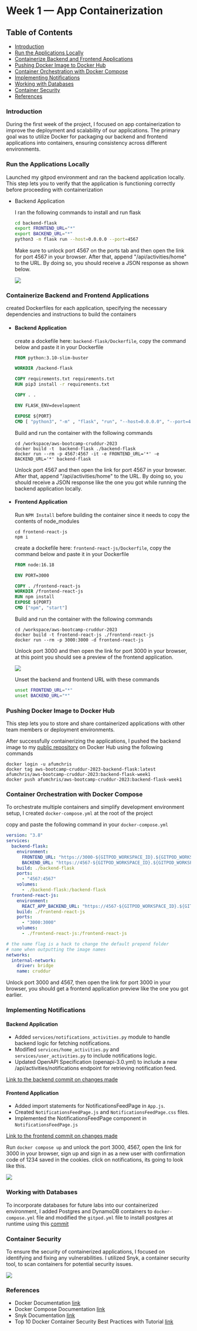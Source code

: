 # Week 1 — App Containerization

## Table of Contents

 - [Introduction](#introduction)
 - [Run the Applications Locally](#run-the-applications-locally)
 - [Containerize Backend and Frontend Applications](#containerize-backend-and-frontend-applications)
 - [Pushing Docker Image to Docker Hub](#pushing-docker-image-to-docker-hub)
 - [Container Orchestration with Docker Compose](#container-orchestration-with-docker-compose)
 - [Implementing Notifications](#implementing-notifications)
 - [Working with Databases](#working-with-databases)
 - [Container Security](#container-security)
 - [References](#references)

### Introduction

During the first week of the project, I focused on app containerization to improve the deployment and scalability of our applications. The primary goal was to utilize Docker for packaging our backend and frontend applications into containers, ensuring consistency across different environments.


### Run the Applications Locally

Launched my gitpod environment and ran the backend application locally. This step lets you to verify that the application is functioning correctly before proceeding with containerization

 - Backend Application

   I ran the following commands to install and run flask
   
   ```sh
   cd backend-flask
   export FRONTEND_URL="*"
   export BACKEND_URL="*"
   python3 -m flask run --host=0.0.0.0 --port=4567
   ```
   
   Make sure to unlock port 4567 on the ports tab and then open the link for port 4567 in your browser. After that, append "/api/activities/home" to the URL. By doing so,  you should receive a JSON response as shown below. 
   
   ![](assets/backend-flask.png) 
   
### Containerize Backend and Frontend Applications

created Dockerfiles for each application, specifying the necessary dependencies and instructions to build the containers

  - #### Backend Application

    create a dockefile here: `backend-flask/Dockerfile`, copy the command below and paste it in your Dockerfile
    
    ```dockerfile
    FROM python:3.10-slim-buster

    WORKDIR /backend-flask

    COPY requirements.txt requirements.txt
    RUN pip3 install -r requirements.txt

    COPY . .

    ENV FLASK_ENV=development

    EXPOSE ${PORT}
    CMD [ "python3", "-m" , "flask", "run", "--host=0.0.0.0", "--port=4567"]
    ```

    Build and run the container with the following commands
    
    ```
    cd /workspace/aws-bootcamp-cruddur-2023
    docker build -t  backend-flask ./backend-flask
    docker run --rm -p 4567:4567 -it -e FRONTEND_URL='*' -e BACKEND_URL='*' backend-flask
    ```
    
    Unlock port 4567 and then open the link for port 4567 in your browser. After that, append "/api/activities/home" to the URL. By doing so, you should receive a JSON response like the one you got while running the backend application locally.
    
  - #### Frontend Application

    Run `NPM Install` before building the container since it needs to copy the contents of node_modules
    
    ```
    cd frontend-react-js
    npm i
    ```

    create a dockefile here: `frontend-react-js/Dockerfile`, copy the command below and paste it in your Dockerfile
    
    ```dockerfile
    FROM node:16.18

    ENV PORT=3000

    COPY . /frontend-react-js
    WORKDIR /frontend-react-js
    RUN npm install
    EXPOSE ${PORT}
    CMD ["npm", "start"]
    ```
    
    Build and run the container with the following commands
    
    ```
    cd /workspace/aws-bootcamp-cruddur-2023
    docker build -t frontend-react-js ./frontend-react-js
    docker run --rm -p 3000:3000 -d frontend-react-js
    ```
    
    Unlock port 3000 and then open the link for port 3000 in your browser, at this point you should see a preview of the frontend application.
    
    ![](assets/frontend-react-js.png)
    
    Unset the backend and frontend URL with these commands
    
    ```sh
    unset FRONTEND_URL="*"
    unset BACKEND_URL="*"
    ```
    
### Pushing Docker Image to Docker Hub

This step lets you to store and share containerized applications with other team members or deployment environments. 

   After successfully containerizing the applications, I pushed the backend image to my [public repository](https://hub.docker.com/repository/docker/afumchris/aws-bootcamp-cruddur-2023/general) on Docker Hub using the following commands
   
   ```
   docker login -u afumchris
   docker tag aws-bootcamp-cruddur-2023-backend-flask:latest afumchris/aws-bootcamp-cruddur-2023:backend-flask-week1
   docker push afumchris/aws-bootcamp-cruddur-2023:backend-flask-week1
   ```

### Container Orchestration with Docker Compose

To orchestrate multiple containers and simplify development environment setup, I created `docker-compose.yml` at the root of the project

copy and paste the following command in your `docker-compose.yml`

```yaml
version: "3.8"
services:
  backend-flask:
    environment:
      FRONTEND_URL: "https://3000-${GITPOD_WORKSPACE_ID}.${GITPOD_WORKSPACE_CLUSTER_HOST}"
      BACKEND_URL: "https://4567-${GITPOD_WORKSPACE_ID}.${GITPOD_WORKSPACE_CLUSTER_HOST}"
    build: ./backend-flask
    ports:
      - "4567:4567"
    volumes:
      - ./backend-flask:/backend-flask
  frontend-react-js:
    environment:
      REACT_APP_BACKEND_URL: "https://4567-${GITPOD_WORKSPACE_ID}.${GITPOD_WORKSPACE_CLUSTER_HOST}"
    build: ./frontend-react-js
    ports:
      - "3000:3000"
    volumes:
      - ./frontend-react-js:/frontend-react-js

# the name flag is a hack to change the default prepend folder
# name when outputting the image names
networks: 
  internal-network:
    driver: bridge
    name: cruddur
```

Unlock port 3000 and 4567, then open the link for port 3000 in your browser, you should get a frontend application preview like the one you got earlier.

### Implementing Notifications

#### Backend Application

- Added `services/notifications_activities.py` module to handle backend logic for fetching notifications.
- Modified `services/home_activities.py` and `services/user_activities.py` to include notifications logic.
- Updated OpenAPI Specification (openapi-3.0.yml) to include a new /api/activities/notifications endpoint for retrieving notification feed.
         
[Link to the backend commit on changes made](https://github.com/afumchris/aws-bootcamp-cruddur-2023/commit/6b0255bb1707b23837bf33aad59c1e3d98fbc8e1)

#### Frontend Application

- Added import statements for NotificationsFeedPage in `App.js`.
- Created `NotificationsFeedPage.js` and `NotificationsFeedPage.css` files.
- Implemented the NotificationsFeedPage component in `NotificationsFeedPage.js`

[Link to the frontend commit on changes made](https://github.com/afumchris/aws-bootcamp-cruddur-2023/commit/a92bde1190c6c151b48160c56495e2b6c585e337)

Run `docker compose up` and unlock the port 3000, 4567, open the link for 3000 in your browser, sign up and sign in as a new user with confirmation code of 1234 saved in the cookies. click on notifications, its going to look like this.

![](assets/frontend-notifications-page.png)


### Working with Databases

To incorporate databases for future labs into our containerized environment, I added Postgres and DynamoDB containers to `docker-compose.yml` file and modified the `gitpod.yml` file to install postgres at runtime using this [commit](https://github.com/afumchris/aws-bootcamp-cruddur-2023/commit/654a074fd49aac4ea33a781609c72b1d783f0152)

### Container Security

To ensure the security of containerized applications, I focused on identifying and fixing any vulnerabilities. I utilized Snyk, a container security tool, to scan containers for potential security issues.

![](assets/snyk.png)

### References

- Docker Documentation [link](https://docs.docker.com/)
- Docker Compose Documentation [link](https://docs.docker.com/compose/)
- Snyk Documentation [link](https://snyk.io/docs/)
- Top 10 Docker Container Security Best Practices with Tutorial [link](https://www.youtube.com/watch?v=OjZz4D0B-cA&list=PLBfufR7vyJJ7k25byhRXJldB5AiwgNnWv&index=26)
   

